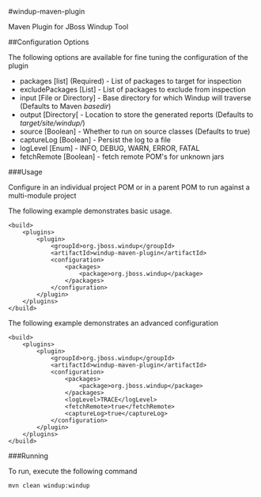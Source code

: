 #windup-maven-plugin

Maven Plugin for JBoss Windup Tool


##Configuration Options

The following options are available for fine tuning the configuration of the plugin

* packages [list] (Required) - List of packages to target for inspection
* excludePackages [List] - List of packages to exclude from inspection
* input [File or Directory] - Base directory for which Windup will traverse (Defaults to Maven _basedir_)
* output [Directory[ - Location to store the generated reports (Defaults to _target/site/windup/_)
* source [Boolean] - Whether to run on source classes (Defaults to true)
* captureLog [Boolean] - Persist the log to a file
* logLevel [Enum] - INFO, DEBUG, WARN, ERROR, FATAL
* fetchRemote [Boolean] - fetch remote POM's for unknown jars

###Usage

Configure in an individual project POM or in a parent POM to run against a multi-module project 

The following example demonstrates basic usage.

    <build>
        <plugins>
            <plugin>
                <groupId>org.jboss.windup</groupId>
                <artifactId>windup-maven-plugin</artifactId>
                <configuration>
                    <packages>
                        <package>org.jboss.windup</package>
                    </packages>
                </configuration>
            </plugin>
        </plugins>
    </build>
    
The following example demonstrates an advanced configuration

    <build>
        <plugins>
            <plugin>
                <groupId>org.jboss.windup</groupId>
                <artifactId>windup-maven-plugin</artifactId>
                <configuration>
                    <packages>
                        <package>org.jboss.windup</package>
                    </packages>
					<logLevel>TRACE</logLevel>
					<fetchRemote>true</fetchRemote>
					<captureLog>true</captureLog>
                </configuration>
            </plugin>
        </plugins>
    </build>
    
###Running

To run, execute the following command

    mvn clean windup:windup